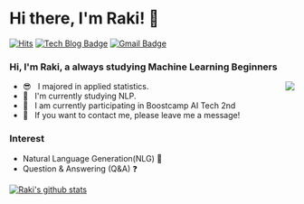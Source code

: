 # Hi there, I'm Raki! :wave:

[![Hits](https://hits.seeyoufarm.com/api/count/incr/badge.svg?url=https%3A%2F%2Fgithub.com%2Fhaesoo9410&count_bg=%23EB8B10&title_bg=%23684327&icon=&icon_color=%23E7E7E7&title=VISIT&edge_flat=false)](https://github.com/raki-1203)
[![Tech Blog Badge](http://img.shields.io/badge/-Tech%20blog-black?style=flat-square&logo=github&link=https://raki-1203.github.io/)](https://raki-1203.github.io/)
[![Gmail Badge](https://img.shields.io/badge/Gmail-d14836?style=flat-square&logo=Gmail&logoColor=white&link=mailto:jfhdzzang@gmail.com)](mailto:jfhdzzang@gmail.com)

### Hi, I'm Raki, a always studying Machine Learning Beginners
<img align='right' src="http://mazassumnida.wtf/api/v2/generate_badge?boj=jfhdzzang">

- :sunglasses: &nbsp; I majored in applied statistics.
- :seedling: &nbsp; I'm currently studying NLP.
- :book: &nbsp; I am currently participating in Boostcamp AI Tech 2nd
- :email: &nbsp; If you want to contact me, please leave me a message!

### Interest

- Natural Language Generation(NLG) :pencil:
- Question & Answering (Q&A) :question:



[![Raki's github stats](https://github-readme-stats.vercel.app/api?username=raki-1203)](https://github.com/raki-1203/github-readme-stats)






<!--
**raki-1203/raki-1203** is a ✨ _special_ ✨ repository because its `README.md` (this file) appears on your GitHub profile.

Here are some ideas to get you started:

- 🔭 I’m currently working on ...
- 🌱 I’m currently learning ...
- 👯 I’m looking to collaborate on ...
- 🤔 I’m looking for help with ...
- 💬 Ask me about ...
- 📫 How to reach me: ...
- 😄 Pronouns: ...
- ⚡ Fun fact: ...
-->
